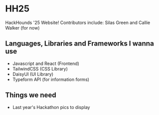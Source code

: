 # HH25
HackHounds '25 Website! Contributors include: Silas Green and Callie Walker (for now)

## Languages, Libraries and Frameworks I wanna use
- Javascript and React (Frontend)
- TailwindCSS (CSS Library)
- DaisyUI (UI Library)
- Typeform API (for information forms)


## Things we need
- Last year's Hackathon pics to display
